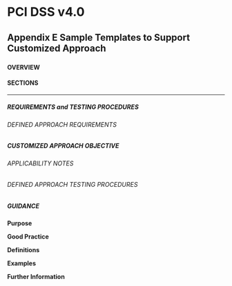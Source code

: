 # PCI DSS v4.0

## Appendix E	Sample Templates to Support Customized Approach

### 

#### OVERVIEW



#### SECTIONS



---

##### REQUIREMENTS and TESTING PROCEDURES


###### DEFINED APPROACH REQUIREMENTS


##### CUSTOMIZED APPROACH OBJECTIVE


###### APPLICABILITY NOTES


###### DEFINED APPROACH TESTING PROCEDURES


##### GUIDANCE
**Purpose**

**Good Practice**

**Definitions**

**Examples**

**Further Information**

